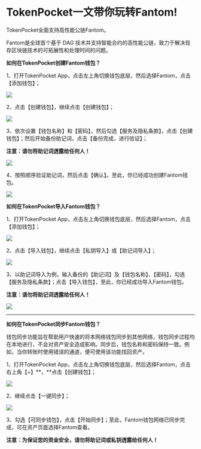 # TokenPocket一文带你玩转Fantom!

TokenPocket全面支持高性能公链Fantom。

Fantom是全球首个基于 DAG 技术并支持智能合约的高性能公链，致力于解决现存区块链技术的可拓展性和处理时间的问题。

**如何在TokenPocket创建Fantom钱包？**

1、打开TokenPocket App，点击左上角切换钱包底层，然后选择Fantom，点击【添加钱包】；

![](<../.gitbook/assets/1 (44).png>)

2、点击【创建钱包】，继续点击【创建钱包】；

![](<../.gitbook/assets/2 (26).png>)

3、依次设置【钱包名称】和【密码】，然后勾选【服务及隐私条款】，点击【创建钱包】；然后开始备份助记词，点击【备份完成，进行验证】；

**注意：请勿将助记词透露给任何人！**

![](<../.gitbook/assets/3 (22).png>)

4、按照顺序验证助记词，然后点击【确认】。至此，你已经成功创建Fantom钱包。

![](<../.gitbook/assets/4 (11).png>)

**如何在TokenPocket导入Fantom钱包？**

1、打开TokenPocket App，点击左上角切换钱包底层，然后选择Fantom，点击【添加钱包】；

![](<../.gitbook/assets/5 (10).png>)

2、点击【导入钱包】，继续点击【私钥导入】或【助记词导入】；

![](<../.gitbook/assets/6 (5).png>)

3、以助记词导入为例，输入备份的【助记词】及【钱包名称】、【密码】，勾选【服务及隐私条款】；点击【导入钱包】，至此，你已经成功导入Fantom钱包。

**注意：请勿将助记词透露给任何人！**

![](<../.gitbook/assets/7 (4).png>)

****

**如何在TokenPocket同步Fantom钱包？**

钱包同步功能旨在帮助用户快速的将本网络钱包同步到其他网络，钱包同步过程均在本地进行，不会对资产安全造成影响。同步后，钱包名称和密码保持一致。例如，当你转账时使用错误的通道，便可使用该功能找回资产。

1、打开TokenPocket App，点击左上角切换钱包底层，然后选择Fantom，点击右上角【+】**，**点击【创建钱包】；

![](<../.gitbook/assets/8 (4).png>)

2、继续点击【一键同步】；

![](<../.gitbook/assets/9 (5).png>)

3、勾选【可同步钱包】，点击【开始同步】；至此，Fantom钱包网络已同步完成，可在资产页面选择Fantom查看。

**注意：为保证您的资金安全，请勿将助记词或私钥透露给任何人！**
